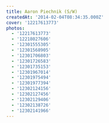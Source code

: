 ```yaml
---
title: Aaron Piechnik (S/W)
createdAt: '2014-02-04T08:34:35.000Z'
cover: '12217613773'
photos:
  - '12217613773'
  - '12218027606'
  - '12301555305'
  - '12301568905'
  - '12301706803'
  - '12301726583'
  - '12301735153'
  - '12301967014'
  - '12301975494'
  - '12301977394'
  - '12302124156'
  - '12302127456'
  - '12302129406'
  - '12302138726'
  - '12302141966'
---
```



